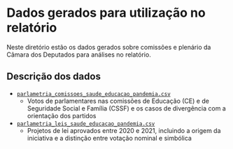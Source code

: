 # Dados gerados para utilização no relatório

Neste diretório estão os dados gerados sobre comissões e plenário da Câmara dos Deputados para análises no relatório.

## Descrição dos dados

  - [`parlametria_comissoes_saude_educacao_pandemia.csv`](./comissoes/parlametria_comissoes_saude_educacao_pandemia.csv)
    - Votos de parlamentares nas comissões de Educação (CE) e de Seguridade Social e Família (CSSF) e os casos de divergência com a orientação dos partidos 
  - [`parlametria_leis_saude_educacao_pandemia.csv`](./leis/parlametria_leis_saude_educacao_pandemia.csv)
    - Projetos de lei aprovados entre 2020 e 2021, incluindo a origem da iniciativa e a distinção entre votação nominal e simbólica

